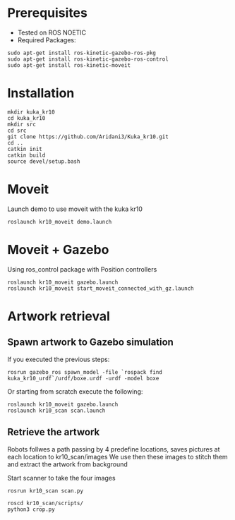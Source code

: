 # Prerequisites
* Tested on ROS NOETIC
* Required Packages:
```
sudo apt-get install ros-kinetic-gazebo-ros-pkg    
sudo apt-get install ros-kinetic-gazebo-ros-control
sudo apt-get install ros-kinetic-moveit
```

# Installation
```
mkdir kuka_kr10
cd kuka_kr10
mkdir src
cd src
git clone https://github.com/Aridani3/Kuka_kr10.git
cd ..
catkin init
catkin build
source devel/setup.bash
```

# Moveit
Launch demo to use moveit with the kuka kr10 
```
roslaunch kr10_moveit demo.launch
```

# Moveit + Gazebo
Using ros_control package with Position controllers
```
roslaunch kr10_moveit gazebo.launch
roslaunch kr10_moveit start_moveit_connected_with_gz.launch 
```

# Artwork retrieval
## Spawn artwork to Gazebo simulation
If you executed the previous steps:
```
rosrun gazebo_ros spawn_model -file `rospack find kuka_kr10_urdf`/urdf/boxe.urdf -urdf -model boxe
```
Or starting from scratch execute the following:
```
roslaunch kr10_moveit gazebo.launch
roslaunch kr10_scan scan.launch
```

## Retrieve the artwork
Robots follwes a path passing by 4 predefine locations, saves pictures at each location to kr10_scan/images
We use then these images to stitch them and extract the artwork from background

Start scanner to take the four images
```
rosrun kr10_scan scan.py
```

```
roscd kr10_scan/scripts/
python3 crop.py
```



